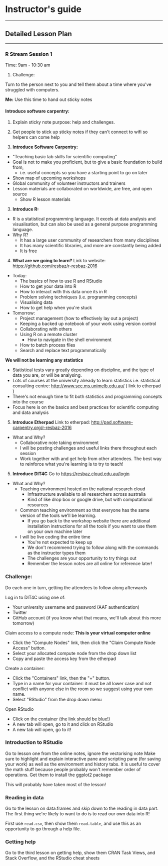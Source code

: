 # Instructor's guide
---
## Detailed Lesson Plan
---

### R Stream Session 1 

Time: 9am - 10:30 am

1. Challenge:

Turn to the person next to you and tell them about a time where you've struggled with computers.

**Me:** Use this time to hand out sticky notes

#### Introduce software carpentry: 

1. Explain sticky note purpose: help and challenges.
2. Get people to stick up sticky notes if they can't connect to wifi so helpers can come help

2. **Introduce Software Carpentry:**
 - "Teaching basic lab skills for scientific computing"
 - Goal is not to make you proficient, but to give a basic foundation to build from,
   - i.e. useful concepts so you have a starting point to go on later
 - Show map of upcoming workshops
 - Global community of volunteer instructors and trainers 
 - Lesson materials are collaborated on worldwide, are free, and open source
   - Show R lesson materials

3. **Introduce R:**
 - R is a statistical programming language. It excels at data analysis and visualisation,
   but can also be used as a general purpose programming language.
 - Why R?
   - It has a large user community of researchers from many disciplines
   - It has many scientific libraries, and more are constantly being added
   - It is free

4. **What are we going to learn?**
Link to website: https://github.com/resbaz/r-resbaz-2016

 - Today:
   - The basics of how to use R and RStudio
   - How to get your data into R
   - How to interact with this data once its in R
   - Problem solving techniques (i.e. programming concepts)
   - Visualising data
   - How to get help when you're stuck
 - Tomorrow:
   - Project management (how to effectively lay out a project)
   - Keeping a backed up notebook of your work using version control
   - Collaborating with others
   - Using R on a remote cluster
      - How to navigate in the shell environment
   - How to batch process files
   - Search and replace text programmatically

**We will not be learning any statistics**
  - Statistical tests vary greatly depending on discipline, and the 
    type of data you are, or will be analysing.
  - Lots of courses at the university already to learn statistics i.e.
    statistical consulting centre: http://www.scc.ms.unimelb.edu.au/
    ( link to etherpad )
  - There's not enough time to fit both statistics and programming
    concepts into the course
  - Focus here is on the basics and best practices for scientific computing and data
    analysis

5. **Introduce Etherpad**
Link to etherpad: http://pad.software-carpentry.org/r-resbaz-2016

 - What and Why?
   - Collaborative note taking environment
   - I will be posting challenges and useful links there throughout each session
   - Work together with and get help from other attendees. 
     The best way to reinforce what you're learning is to try to teach!
 
5. **Introduce DIT4C**
Go to https://resbaz.cloud.edu.au/login

 - What and Why?
   - Teaching environment hosted on the national research cloud
     - Infrastructure available to all researchers across australia
     - Kind of like drop box or google drive, but with computational resources
   - Common teaching environment so that everyone has the same version of the tools 
     we'll be learning.
      - If you go back to the workshop website there are additional installation
        instructions for all the tools if you want to use them on your own machine later
   - I will be live coding the entire time
     - You're not expected to keep up
     - We don't recommend trying to follow along with the commands as the instructor types them
     - The challenges are your opportunity to try things out
     - Remember the lesson notes are all online for reference later!

### Challenge:
Do each one in turn, getting the attendees to follow along afterwards

Log in to DIT4C using one of:
  - Your university username and password (AAF authentication)
  - Twitter
  - GitHub account (if you know what that means, we'll talk about this more tomorrow)

Claim access to a compute node:
**This is your virtual computer online**
  - Click the "Compute Nodes" link, then click the "Claim Compute Node Access" button.
  - Select your allocated compute node from the drop down list
  - Copy and paste the access key from the etherpad

Create a container:
 - Click the "Containers" link, then the "+" button. 
 - Type in a name for your container: it must be all lower case and not conflict with
   anyone else in the room so we suggest using your own name.
 - Select "RStudio" from the drop down menu

Open RStudio
 - Click on the container (the link should be blue!)
 - A new tab will open, go to it and click on RStudio
 - A new tab will open, go to it!

### Introduction to RStudio
Go to lesson one from the online notes, ignore the vectorising note
Make sure to highlight and explain interactive pane and scripting pane (for saving your work)
as well as the environment and history tabs.
It is useful to cover the math stuff because people probably won't remember order of operations.
Get them to install the ggplot2 package

This will probably have taken most of the lesson!

### Reading in data
Go to the lesson on data.frames and skip down to the reading in data part. The first thing
we're likely to want to do is to read our own data into R!

First use `read.csv`, then show them `read.table`, and use this as an opportunity to go 
through a help file.

### Getting help
Go to the third lesson on getting help, show them CRAN Task Views, and Stack Overflow, and
the RStudio cheat sheets




